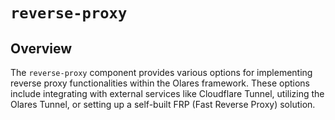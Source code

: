 # `reverse-proxy`

## Overview

The `reverse-proxy` component provides various options for implementing reverse proxy functionalities within the Olares framework. These options include integrating with external services like Cloudflare Tunnel, utilizing the Olares Tunnel, or setting up a self-built FRP (Fast Reverse Proxy) solution. 

